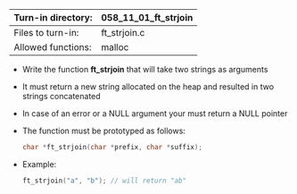 Turn-in directory: | 058_11_01_ft_strjoin|
-------------|-------------|
Files to turn-in: | ft_strjoin.c |
Allowed functions: | malloc

* Write the function **ft_strjoin** that will take two strings as arguments
* It must return a new string allocated on the heap and resulted in two strings concatenated
* In case of an error or a NULL argument your must return a NULL pointer

* The function must be prototyped as follows:
   ```C
   char *ft_strjoin(char *prefix, char *suffix);
   ```
* Example:
  ```C
  ft_strjoin("a", "b"); // will return "ab"
  ```

